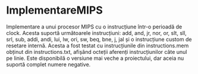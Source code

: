 # ImplementareMIPS
Implementare a unui procesor MIPS cu o instrucțiune într-o perioadă de clock. Acesta suportă următoarele instrucțiuni: add, and, jr, nor, or, slt, sll, srl, sub, addi, andi, lui, lw, ori, sw, beq, bne, j, jal și o instrucțiune custom de resetare internă. Acesta a fost testat cu instrucțiunile din instructions.mem obținut din instructions.txt, afișând octeții aferenți instrucțiunilor câte unul pe linie. Este disponibilă o versiune mai veche a proiectului, dar aceia nu suportă complet numere negative.
